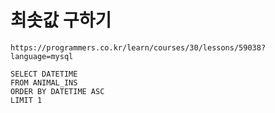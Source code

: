 # 최솟값 구하기



```
https://programmers.co.kr/learn/courses/30/lessons/59038?language=mysql
```



```
SELECT DATETIME
FROM ANIMAL_INS
ORDER BY DATETIME ASC
LIMIT 1
```

